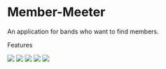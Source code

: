 # Member-Meeter
An application for bands who want to find members.

Features

<img src="https://user-images.githubusercontent.com/22861295/38060082-fba687f8-329d-11e8-8b40-9355d2f78591.png">
<img src="https://user-images.githubusercontent.com/22861295/38278764-3d03239c-3752-11e8-8f4d-8af858add094.png">
<img src="https://user-images.githubusercontent.com/22861295/38278777-464b8c6e-3752-11e8-90d6-c4e916ed2fbb.png">
<img src="https://user-images.githubusercontent.com/22861295/38396639-0e23fe8c-38ee-11e8-8496-3055e10f16f0.png">
<img src="https://user-images.githubusercontent.com/22861295/38446211-b082ce16-39ab-11e8-9d7a-e7aef446a582.png">
